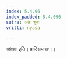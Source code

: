 ```yaml
---
index: 5.4.96
index_padded: 5.4.096
sutra: अतेः शुनः
vritti: nyasa

---
```

`अतिश्वः` इति। प्रादिसमासः।।